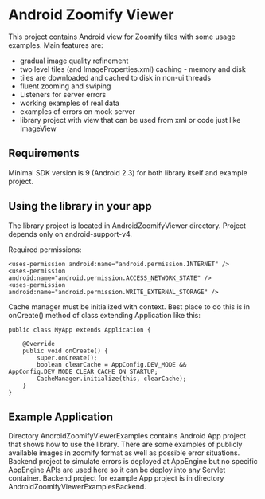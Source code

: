 # Android Zoomify Viewer

This project contains Android view for Zoomify tiles with some usage examples. 
Main features are:
 * gradual image quality refinement
 * two level tiles (and ImageProperties.xml) caching - memory and disk
 * tiles are downloaded and cached to disk in non-ui threads
 * fluent zooming and swiping
 * Listeners for server errors 
 * working examples of real data
 * examples of errors on mock server
 * library project with view that can be used from xml or code just like ImageView
 
## Requirements
Minimal SDK version is 9 (Android 2.3) for both library itself and example project.

## Using the library in your app
The library project is located in AndroidZoomifyViewer directory. Project depends only on android-support-v4.

Required permissions:
```
<uses-permission android:name="android.permission.INTERNET" />
<uses-permission android:name="android.permission.ACCESS_NETWORK_STATE" />
<uses-permission android:name="android.permission.WRITE_EXTERNAL_STORAGE" />
```
Cache manager must be initialized with context. Best place to do this is in onCreate() method of class extending Application like this:
```
public class MyApp extends Application {

	@Override
	public void onCreate() {
		super.onCreate();
		boolean clearCache = AppConfig.DEV_MODE && AppConfig.DEV_MODE_CLEAR_CACHE_ON_STARTUP;
		CacheManager.initialize(this, clearCache);
	}
}

```

## Example Application
Directory AndroidZoomifyViewerExamples contains Android App project that shows how to use the library. There are some examples of publicly available images in zoomify format as well as possible error situations. 
Backend project to simulate errors is deployed at AppEngine but no specific AppEngine APIs are used here so it can be deploy into any Servlet container. Backend project for example App project is in directory AndroidZoomifyViewerExamplesBackend.

